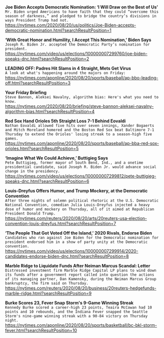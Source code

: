 **Joe Biden Accepts Democratic Nomination: ‘I Will Draw on the Best of Us’**\
`Mr. Biden urged Americans to have faith that they could “overcome this season of darkness,” and pledged to bridge the country’s divisions in ways President Trump had not.`\
https://nytimes.com/2020/08/20/us/politics/Joe-Biden-accepts-democratic-nomination.html?searchResultPosition=1

**‘With Great Honor and Humility, I Accept This Nomination,’ Biden Says**\
`Joseph R. Biden Jr. accepted the Democratic Party’s nomination for president.`\
https://nytimes.com/video/us/elections/100000007299760/joe-biden-speaks-dnc.html?searchResultPosition=2

**LEADING OFF: Padres Hit Slams in 4 Straight, Mets Get Virus**\
`A look at what's happening around the majors on Friday:`\
https://nytimes.com/aponline/2020/08/20/sports/baseball/ap-bbo-leading-off.html?searchResultPosition=3

**Your Friday Briefing**\
`Steve Bannon, Aleksei Navalny, algorithm bias: Here's what you need to know.`\
https://nytimes.com/2020/08/20/briefing/steve-bannon-aleksei-navalny-algorithm-bias.html?searchResultPosition=4

**Red Sox Hand Orioles 5th Straight Loss 7-1 Behind Eovaldi**\
`Nathan Eovaldi allowed five hits over seven innings, Xander Bogaerts and Mitch Moreland homered and the Boston Red Sox beat Baltimore 7-1 Thursday to extend the Orioles' losing streak to a season-high five games.`\
https://nytimes.com/aponline/2020/08/20/sports/baseball/ap-bba-red-sox-orioles.html?searchResultPosition=5

**‘Imagine What We Could Achieve,’ Buttigieg Says**\
`Pete Buttigieg, former mayor of South Bend, Ind., and a onetime presidential candidate, said Joseph R. Biden Jr. would advance social change in the presidency.`\
https://nytimes.com/video/us/elections/100000007299812/pete-buttigieg-speaks-dnc.html?searchResultPosition=6

**Louis-Dreyfus Offers Humor, and Trump Mockery, at the Democratic Convention**\
`After three nights of solemn political rhetoric at the U.S. Democratic National Convention, comedian Julia Louis-Dreyfus injected a heavy dose of humor and mockery on Thursday, all of it aimed at Republican President Donald Trump.`\
https://nytimes.com/reuters/2020/08/20/arts/20reuters-usa-election-convention-louis-dreyfus.html?searchResultPosition=7

**‘The People That Got Voted Off the Island,’ 2020 Rivals, Endorse Biden**\
`Candidates who ran against Joe Biden for the Democratic nomination for president endorsed him in a show of party unity at the Democratic convention.`\
https://nytimes.com/video/us/elections/100000007299914/2020-candidates-endorse-biden-dnc.html?searchResultPosition=8

**Marble Ridge to Liquidate Funds After Neiman Marcus Scandal: Letter**\
`Distressed investment firm Marble Ridge Capital LP plans to wind down its funds after a government report called into question the actions of its managing partner, Dan Kamensky, during the Neiman Marcus Group bankruptcy, the firm said on Thursday.`\
https://nytimes.com/reuters/2020/08/20/business/20reuters-hedgefunds-marble-ridge.html?searchResultPosition=9

**Burke Scores 23, Fever Snap Storm's 9-Game Winning Streak**\
`Kennedy Burke scored a career-high 23 points, Teaira McCowan had 10 points and 10 rebounds, and the Indiana Fever snapped the Seattle Storm's nine-game winning streak with a 90-84 victory on Thursday night.`\
https://nytimes.com/aponline/2020/08/20/sports/basketball/bc-bkl-storm-fever.html?searchResultPosition=10

